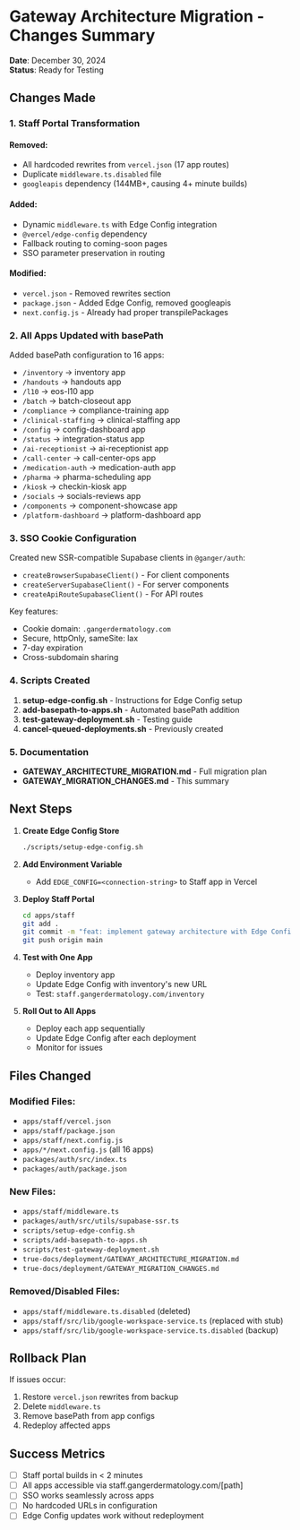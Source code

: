 # Gateway Architecture Migration - Changes Summary

**Date**: December 30, 2024  
**Status**: Ready for Testing

## Changes Made

### 1. **Staff Portal Transformation**

#### Removed:
- All hardcoded rewrites from `vercel.json` (17 app routes)
- Duplicate `middleware.ts.disabled` file
- `googleapis` dependency (144MB+, causing 4+ minute builds)

#### Added:
- Dynamic `middleware.ts` with Edge Config integration
- `@vercel/edge-config` dependency
- Fallback routing to coming-soon pages
- SSO parameter preservation in routing

#### Modified:
- `vercel.json` - Removed rewrites section
- `package.json` - Added Edge Config, removed googleapis
- `next.config.js` - Already had proper transpilePackages

### 2. **All Apps Updated with basePath**

Added basePath configuration to 16 apps:
- `/inventory` → inventory app
- `/handouts` → handouts app
- `/l10` → eos-l10 app
- `/batch` → batch-closeout app
- `/compliance` → compliance-training app
- `/clinical-staffing` → clinical-staffing app
- `/config` → config-dashboard app
- `/status` → integration-status app
- `/ai-receptionist` → ai-receptionist app
- `/call-center` → call-center-ops app
- `/medication-auth` → medication-auth app
- `/pharma` → pharma-scheduling app
- `/kiosk` → checkin-kiosk app
- `/socials` → socials-reviews app
- `/components` → component-showcase app
- `/platform-dashboard` → platform-dashboard app

### 3. **SSO Cookie Configuration**

Created new SSR-compatible Supabase clients in `@ganger/auth`:
- `createBrowserSupabaseClient()` - For client components
- `createServerSupabaseClient()` - For server components
- `createApiRouteSupabaseClient()` - For API routes

Key features:
- Cookie domain: `.gangerdermatology.com`
- Secure, httpOnly, sameSite: lax
- 7-day expiration
- Cross-subdomain sharing

### 4. **Scripts Created**

1. **setup-edge-config.sh** - Instructions for Edge Config setup
2. **add-basepath-to-apps.sh** - Automated basePath addition
3. **test-gateway-deployment.sh** - Testing guide
4. **cancel-queued-deployments.sh** - Previously created

### 5. **Documentation**

- **GATEWAY_ARCHITECTURE_MIGRATION.md** - Full migration plan
- **GATEWAY_MIGRATION_CHANGES.md** - This summary

## Next Steps

1. **Create Edge Config Store**
   ```bash
   ./scripts/setup-edge-config.sh
   ```

2. **Add Environment Variable**
   - Add `EDGE_CONFIG=<connection-string>` to Staff app in Vercel

3. **Deploy Staff Portal**
   ```bash
   cd apps/staff
   git add .
   git commit -m "feat: implement gateway architecture with Edge Config"
   git push origin main
   ```

4. **Test with One App**
   - Deploy inventory app
   - Update Edge Config with inventory's new URL
   - Test: `staff.gangerdermatology.com/inventory`

5. **Roll Out to All Apps**
   - Deploy each app sequentially
   - Update Edge Config after each deployment
   - Monitor for issues

## Files Changed

### Modified Files:
- `apps/staff/vercel.json`
- `apps/staff/package.json`
- `apps/staff/next.config.js`
- `apps/*/next.config.js` (all 16 apps)
- `packages/auth/src/index.ts`
- `packages/auth/package.json`

### New Files:
- `apps/staff/middleware.ts`
- `packages/auth/src/utils/supabase-ssr.ts`
- `scripts/setup-edge-config.sh`
- `scripts/add-basepath-to-apps.sh`
- `scripts/test-gateway-deployment.sh`
- `true-docs/deployment/GATEWAY_ARCHITECTURE_MIGRATION.md`
- `true-docs/deployment/GATEWAY_MIGRATION_CHANGES.md`

### Removed/Disabled Files:
- `apps/staff/middleware.ts.disabled` (deleted)
- `apps/staff/src/lib/google-workspace-service.ts` (replaced with stub)
- `apps/staff/src/lib/google-workspace-service.ts.disabled` (backup)

## Rollback Plan

If issues occur:
1. Restore `vercel.json` rewrites from backup
2. Delete `middleware.ts`
3. Remove basePath from app configs
4. Redeploy affected apps

## Success Metrics

- [ ] Staff portal builds in < 2 minutes
- [ ] All apps accessible via staff.gangerdermatology.com/[path]
- [ ] SSO works seamlessly across apps
- [ ] No hardcoded URLs in configuration
- [ ] Edge Config updates work without redeployment